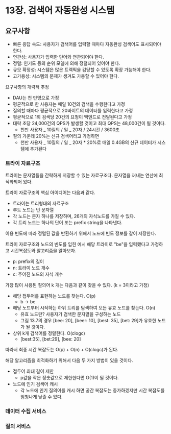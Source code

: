 # 13장. 검색어 자동완성 시스템

## 요구사항

- 빠른 응답 속도: 사용자가 검색어를 입력할 때마다 자동완성 검색어도 표시되어야 한다.
- 연관성: 사용자가 입력한 단어와 연관되어야 한다.
- 정렬: 인기도 등의 순위 모델에 의해 정렬되어 있어야 한다.
- 규모 확정성: 시스템은 많은 트랙픽을 감당할 수 있도록 확장 가능해야 한다.
- 고가용성: 시스템의 문제가 생겨도 가용할 수 있어야 한다.

요구사항의 개략적 추정

- DAU는 천 만명으로 가정
- 평균적으로 한 사용자는 매일 10건의 검색을 수행한다고 가정
- 질의할 때마다 평균적으로 20바이트의 데이터를 입력한다고 가정
- 평균적으로 1회 검색당 20건의 요청이 백엔드로 전달된다고 가정
- 대략 초당 24,000건의 QPS가 발생할 것이고 최대 QPS는 48,000건이 될 것이다.
  - 천만 사용자 _ 10질의 / 일 _ 20자 / 24시간 / 3600초
- 질의 가운데 20%는 신규 검색어라고 가정하면
  - 천만 사용자 _ 10질의 / 일 _ 20자 \* 20%로 매일 0.4GB의 신규 데이터가 시스템에 추가된다

### 트라이 자료구조

트라이는 문자열들을 간략하게 저장할 수 있는 자료구조다. 문자열을 꺼내는 연산에 최적화되어 있다.

트라이 자료구조의 핵심 아이디어는 다음과 같다.

- 트라이는 트리형태의 자료구조
- 루트 노드는 빈 문자열
- 각 노드는 문자 하나를 저장하며, 26개의 자식노드를 가질 수 있다.
- 각 트리 노드는 하나의 단어 또는 prefix string을 나타낸다.

이용 빈도에 따라 정렬된 값을 반환하기 위해서 노드에 빈도 정보를 같이 저장한다.

트라이 자료구조와 노드의 빈도를 입힌 예시
해당 트라이로 "be"을 입력했다고 가정하고 시간복잡도와 알고리즘을 알아보자.

- p: prefix의 길이
- n: 트라이 노드 개수
- c: 주어진 노드의 자식 개수

가장 많이 사용된 질의어 k 개는 다음과 같이 찾을 수 있다. (k = 3이라고 가정)

- 해당 접두어를 표현하는 노드를 찾는다. O(p)
  - b -> be
- 해당 노드부터 시작하는 하위 트리를 탐색하여 모든 유효 노드를 찾는다. O(n)
  - 유효 노드란? 사용자가 검색한 문자열을 구성하는 노드
  - 그림 13.7의 경우 [bee: 20], [beer: 10], [best: 35], [bet: 29]가 유효한 노드가 될 것이다.
- 상위 k개 검색어를 정렬한다. O(clogc)
  - [best:35], [bet:29], [bee: 20]

따라서 최종 시간 복잡도는 O(p) + O(n) + O(clogc)가 된다.

해당 알고리즘을 최적화하기 위해서 다음 두 가지 방법이 있을 것이다.

- 접두어 최대 길이 제한
  - p값을 작은 정숫값으로 제한한다면 O(1)이 될 것이다.
- 노드에 인기 검색어 캐시
  - 각 노드에 인기 질의어를 캐시 하면 공간 복잡도는 증가하겠지만 시간 복잡도를 엄청나게 낮출 수 있다.

### 데이터 수집 서비스

### 질의 서비스
